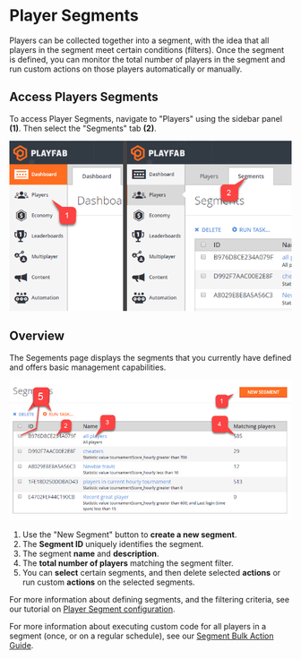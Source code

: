 # Player Segments

Players can be collected together into a segment, with the idea that all players in the segment meet certain conditions (filters). Once the segment is defined, you can monitor the total number of players in the segment and run custom actions on those players automatically or manually.

## Access Players Segments

To access Player Segments, navigate to "Players" using the sidebar panel **(1)**. Then select the "Segments" tab **(2)**.

![Game Manager - Players - Access Segments](media/tutorials/game-manager-access-player-segments.png)  

## Overview

The Segements page displays the segments that you currently have defined and offers basic management capabilities.

![Game Manager - Players - Segments page](media/tutorials/game-manager-players-segments-page.png)  

1. Use the "New Segment" button to **create a new segment**.
2. The **Segment ID** uniquely identifies the segment.
3. The segment **name** and **description**.
4. The **total number of players** matching the segment filter.
5. You can **select** certain segments, and then delete selected **actions** or run custom **actions** on the selected segments.

For more information about defining segments, and the filtering criteria, see our tutorial on [Player Segment configuration](player-segment-configuration.md).

For more information about executing custom code for all players in a segment (once, or on a regular schedule), see our [Segment Bulk Action Guide](https://api.playfab.com/docs/tutorials/landing-automation/bulk-actions-for-an-entire-player-segment).
